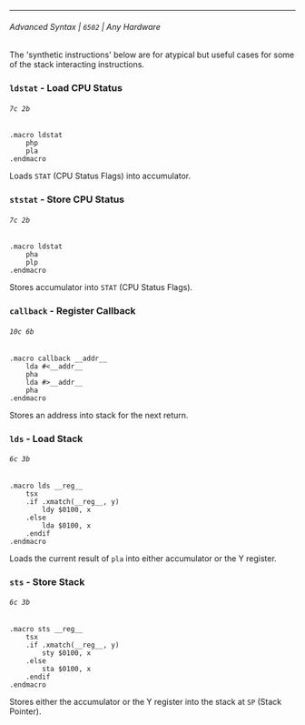 ***
###### Advanced Syntax | `6502` | Any Hardware

The 'synthetic instructions' below are for atypical but useful cases for some of the stack interacting instructions.

### `ldstat` - Load CPU Status
###### `7c 2b`
```
.macro ldstat
    php
    pla
.endmacro
```
Loads `STAT` (CPU Status Flags) into accumulator.

### `ststat` - Store CPU Status
###### `7c 2b`
```
.macro ldstat
    pha
    plp
.endmacro
```
Stores accumulator into `STAT` (CPU Status Flags).
### `callback` - Register Callback
###### `10c 6b`
```
.macro callback __addr__
    lda #<__addr__
    pha
    lda #>__addr__
    pha
.endmacro
```
Stores an address into stack for the next return.
### `lds` - Load Stack
###### `6c 3b`
```
.macro lds __reg__
    tsx
    .if .xmatch(__reg__, y)
        ldy $0100, x
    .else
        lda $0100, x
    .endif
.endmacro
```
Loads the current result of `pla` into either accumulator or the Y register.
### `sts` - Store Stack
###### `6c 3b`
```
.macro sts __reg__
    tsx
    .if .xmatch(__reg__, y)
        sty $0100, x
    .else
        sta $0100, x
    .endif
.endmacro
```
Stores either the  accumulator or the Y register into the stack at `SP` (Stack Pointer).


